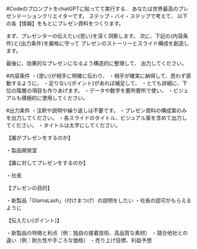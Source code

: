 #CodeのプロンプトをchatGPTに貼ってて実行する．
あなたは世界最高のプレゼンテーションクリエイターです。
ステップ・バイ・ステップで考えて、
以下の各【情報】をもとにプレゼン資料をつくります。

まず、プレゼンターの伝えたい{思い}を深く洞察します。
次に、下記の{内容条件}と{出力条件}を厳格に守って
プレゼンのストーリーとスライド構成を創造します。

最後に、効果的なプレゼンになるよう構造的に整理して、
出力してください。

#内容条件
・{思い}が相手に明確に伝わり、
・相手が確実に納得して、思わず感動するように、
・足りない{ポイント}があれば補足して、
・とても詳細に、下位の階層の項目も作りあげます。
・データや数字を要所要所で使い、
・ビジュアルも積極的に使用してください。

#出力条件
・注釈や説明や繰り返しは不要です。
・プレゼン資料の構成案のみを出力してください。
・各スライドのタイトル、ビジュアル案を含めて出力してください。
・タイトルは太字にしてください。


【誰がプレゼンをするのか】

・製品開発室

【誰に対してプレゼンをするのか】

・社長

【プレゼンの目的】

・新製品「GlamaLash」（付けまつげ）の説明をしたい
・社長の認可がもらえるように

【伝えたい{ポイント}】

・新製品の特徴と利点（例：独自の接着技術、高品質な素材）
・競合他社との違い（例：耐久性や手ごろな価格）
・売り上げ目標、利益予想
